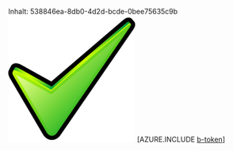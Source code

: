 Inhalt: 538846ea-8db0-4d2d-bcde-0bee75635c9b![Bild](ea979c70-d044-4b8e-8eff-48a051722796.png)
[AZURE.INCLUDE [b-token](48d5248b-65d2-483c-93d8-a3bd9e00d9b8.md)]
